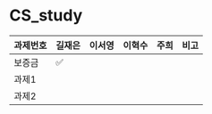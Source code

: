 # CS_study

|과제번호|길재은|이서영|이혁수|주희| 비고 |
|------|-----|-----|----|----|----|
|보증금|✅| | | |  | 
|과제1|   | | | | | 
|과제2|   | | | | | 
